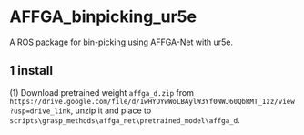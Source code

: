 # AFFGA_binpicking_ur5e
A ROS package for bin-picking using AFFGA-Net with ur5e.


## 1 install
(1) Download pretrained weight `affga_d.zip` from `https://drive.google.com/file/d/1wHYOYwWoLBAylW3Yf0NWJ60QbRMT_1zz/view?usp=drive_link`, unzip it and place to `scripts\grasp_methods\affga_net\pretrained_model\affga_d`.
